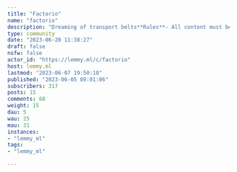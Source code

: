 ```yaml
---
title: "Factorio" 
name: "factorio"
description: "Dreaming of transport belts**Rules**- All content must be Factorio related- No political content- Be niceLast updated: 2023/06/05**Useful links*** [Cheatsheet](https://factoriocheatsheet.com/)* [Forums](https://forums.factorio.com/)* [/r/factorio](https://old.reddit.com/r/factorio)* [Wiki](https://wiki.factorio.com/)* [Mods](https://mods.factorio.com/)* [Discord](https://discord.gg/factorio)* [Twitter](https://twitter.com/factoriogame)**Purchase**Factorio has never been on sale and will (probably) never be on sale* [Wube](https://factorio.com/buy)* [Steam](https://store.steampowered.com/app/427520/Factorio/)* [GOG](https://www.gog.com/game/factorio)"
type: community
date: "2023-06-20 11:38:27"
draft: false
nsfw: false
actor_id: "https://lemmy.ml/c/factorio"
host: lemmy.ml
lastmod: "2023-06-07 19:50:18"
published: "2023-06-05 09:01:06"
subscribers: 317
posts: 15
comments: 68
weight: 15
dau: 5
wau: 25
mau: 31
instances:
- "lemmy_ml"
tags: 
- "lemmy_ml"

---
```

